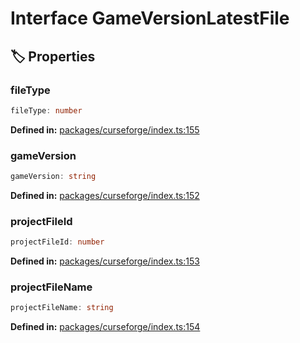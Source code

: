 # Interface GameVersionLatestFile

## 🏷️ Properties

### fileType

```ts
fileType: number
```
<p style="font-size: 14px; color: var(--vp-c-text-2)">
<strong>Defined in:</strong> <a href="https://github.com/voxelum/minecraft-launcher-core-node/blob/master/packages/curseforge/index.ts#L155" target="_blank" rel="noreferrer">packages/curseforge/index.ts:155</a>
</p>


### gameVersion

```ts
gameVersion: string
```
<p style="font-size: 14px; color: var(--vp-c-text-2)">
<strong>Defined in:</strong> <a href="https://github.com/voxelum/minecraft-launcher-core-node/blob/master/packages/curseforge/index.ts#L152" target="_blank" rel="noreferrer">packages/curseforge/index.ts:152</a>
</p>


### projectFileId

```ts
projectFileId: number
```
<p style="font-size: 14px; color: var(--vp-c-text-2)">
<strong>Defined in:</strong> <a href="https://github.com/voxelum/minecraft-launcher-core-node/blob/master/packages/curseforge/index.ts#L153" target="_blank" rel="noreferrer">packages/curseforge/index.ts:153</a>
</p>


### projectFileName

```ts
projectFileName: string
```
<p style="font-size: 14px; color: var(--vp-c-text-2)">
<strong>Defined in:</strong> <a href="https://github.com/voxelum/minecraft-launcher-core-node/blob/master/packages/curseforge/index.ts#L154" target="_blank" rel="noreferrer">packages/curseforge/index.ts:154</a>
</p>


